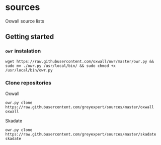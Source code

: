 # sources
Oxwall source lists

## Getting started
 
### `owr` instalation
```
wget https://raw.githubusercontent.com/oxwall/owr/master/owr.py && sudo mv ./owr.py /usr/local/bin/ && sudo chmod +x /usr/local/bin/owr.py
```

### Clone repositories

Oxwall
```
owr.py clone https://raw.githubusercontent.com/greyexpert/sources/master/oxwall oxwall
```

Skadate
```
owr.py clone https://raw.githubusercontent.com/greyexpert/sources/master/skadate skadate
```
  
